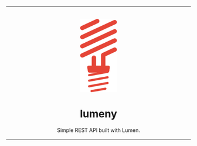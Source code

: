 <table>
  <tr>
    <td width="9999px" align="center">
      <p>
        <br>
        <img height="200" src="./logo.svg" alt="logo">
      </p>
      <h1>lumeny</h1>
      <p>Simple REST API built with Lumen.</p>
    </td>
  </tr>
</table>
